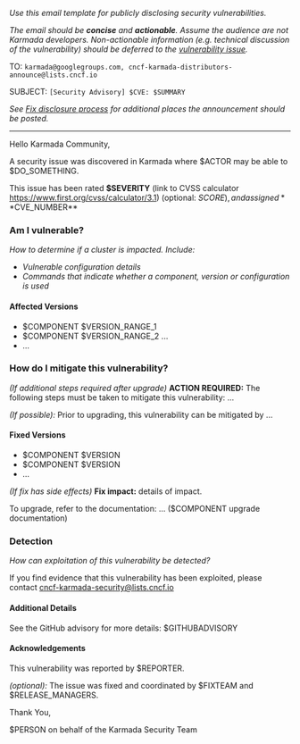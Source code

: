 _Use this email template for publicly disclosing security vulnerabilities._

_The email should be **concise** and **actionable**. Assume the audience are not
Karmada developers. Non-actionable information (e.g. technical discussion of
the vulnerability) should be deferred to the [vulnerability
issue](vulnerability-announcement-issue.md)._

TO: `karmada@googlegroups.com, cncf-karmada-distributors-announce@lists.cncf.io`

SUBJECT: `[Security Advisory] $CVE: $SUMMARY`

_See [Fix disclosure process](../security-release-process.md#fix-disclosure-process) for additional places the announcement should be posted._

---

Hello Karmada Community,

A security issue was discovered in Karmada where $ACTOR may be able to $DO_SOMETHING.

This issue has been rated **$SEVERITY** (link to CVSS calculator https://www.first.org/cvss/calculator/3.1) (optional: $SCORE), and assigned **$CVE_NUMBER**

### Am I vulnerable?

_How to determine if a cluster is impacted. Include:_
- _Vulnerable configuration details_
- _Commands that indicate whether a component, version or configuration is used_

#### Affected Versions

- $COMPONENT $VERSION_RANGE_1
- $COMPONENT $VERSION_RANGE_2 ...
- ...

### How do I mitigate this vulnerability?

_(If additional steps required after upgrade)_
**ACTION REQUIRED:** The following steps must be taken to mitigate this vulnerability: ...

_(If possible):_ Prior to upgrading, this vulnerability can be mitigated by ...

#### Fixed Versions

- $COMPONENT $VERSION
- $COMPONENT $VERSION
- ...

_(If fix has side effects)_ **Fix impact:** details of impact.

To upgrade, refer to the documentation: ... ($COMPONENT upgrade documentation)

### Detection

_How can exploitation of this vulnerability be detected?_

If you find evidence that this vulnerability has been exploited, please contact cncf-karmada-security@lists.cncf.io

#### Additional Details

See the GitHub advisory for more details: $GITHUBADVISORY

#### Acknowledgements

This vulnerability was reported by $REPORTER.

_(optional):_ The issue was fixed and coordinated by $FIXTEAM and $RELEASE_MANAGERS.

Thank You,

$PERSON on behalf of the Karmada Security Team